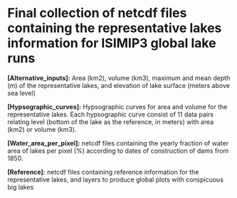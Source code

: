 # Final collection of netcdf files containing the representative lakes information for ISIMIP3 global lake runs  <br />

**[Alternative_inputs]:** Area (km2), volume (km3), maximum and mean depth (m) of the representative lakes, and elevation of lake surface (meters above sea level) <br />

**[Hypsographic_curves]:** Hypsographic curves for area and volume for the representative lakes. Each hypsographic curve consist of 11 data pairs relating level (bottom of the lake as the reference, in meters) with area (km2) or volume (km3).  <br />

**[Water_area_per_pixel]:** netcdf files containing the yearly fraction of water area of lakes per pixel (%) according to dates of construction of dams from 1850. <br />

**[Reference]:** netcdf files containing reference information for the representative lakes, and layers to produce global plots with conspicuous big lakes



